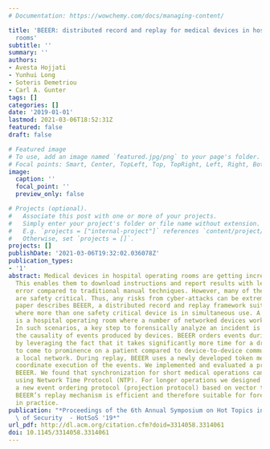 ```yaml
---
# Documentation: https://wowchemy.com/docs/managing-content/

title: 'BEEER: distributed record and replay for medical devices in hospital operating
  rooms'
subtitle: ''
summary: ''
authors:
- Avesta Hojjati
- Yunhui Long
- Soteris Demetriou
- Carl A. Gunter
tags: []
categories: []
date: '2019-01-01'
lastmod: 2021-03-06T18:52:31Z
featured: false
draft: false

# Featured image
# To use, add an image named `featured.jpg/png` to your page's folder.
# Focal points: Smart, Center, TopLeft, Top, TopRight, Left, Right, BottomLeft, Bottom, BottomRight.
image:
  caption: ''
  focal_point: ''
  preview_only: false

# Projects (optional).
#   Associate this post with one or more of your projects.
#   Simply enter your project's folder or file name without extension.
#   E.g. `projects = ["internal-project"]` references `content/project/deep-learning/index.md`.
#   Otherwise, set `projects = []`.
projects: []
publishDate: '2021-03-06T19:32:02.036078Z'
publication_types:
- '1'
abstract: Medical devices in hospital operating rooms are getting increasingly interconnected.
  This enables them to download instructions and report results with less risk of
  error compared to traditional manual techniques. However, many of these devices
  are safety critical. Thus, any risks from cyber-attacks can be extremely high. This
  paper describes BEEER, a distributed record and replay framework suitable for environments
  where more than one safety critical device is in simultaneous use. A prominent example
  is a hospital operating room where a number of networked devices work together.
  In such scenarios, a key step to forensically analyze an incident is understanding
  the causality of events produced by devices. BEEER orders events during recording
  by leveraging the fact that it takes significantly more time for a drug’s effects
  to come to prominence on a patient compared to device-to-device communication on
  a local network. During replay, BEEER uses a newly developed token mechanism to
  coordinate execution of the events. We implemented and evaluated a prototype of
  BEEER. We found that synchronization for short medical operations can be achieved
  using Network Time Protocol (NTP). For longer operations we designed and developed
  a new event ordering protocol (projection protocol) based on vector timestamps.
  BEEER’s replay mechanism is efficient and therefore suitable for forensics analyses
  in practice.
publication: "*Proceedings of the 6th Annual Symposium on Hot Topics in the Science\
  \ of Security  - HotSoS '19*"
url_pdf: http://dl.acm.org/citation.cfm?doid=3314058.3314061
doi: 10.1145/3314058.3314061
---
```

